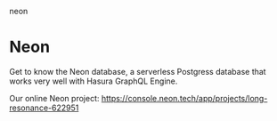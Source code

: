 neon
# Neon

Get to know the Neon database, a serverless Postgress database that works very well with Hasura GraphQL Engine.

Our online Neon project: https://console.neon.tech/app/projects/long-resonance-622951
